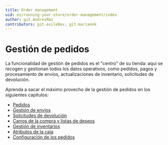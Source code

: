 ```yaml
---
title: Order management
uid: es/running-your-store/order-management/index
author: git.AndreiMaz
contributors: git.exileDev, git.mariannk
---
```


# Gestión de pedidos

La funcionalidad de gestión de pedidos es el "centro" de su tienda: aquí se recogen y gestionan todos los datos operativos, como pedidos, pagos y procesamiento de envíos, actualizaciones de inventario, solicitudes de devolución.

Aprenda a sacar el máximo provecho de la gestión de pedidos en los siguientes capítulos:

* [Pedidos](xref:es/running-your-store/order-management/orders)
* [Gestión de envíos](xref:es/running-your-store/order-management/shipping-management)
* [Solicitudes de devolución](xref:es/running-your-store/order-management/return-requests)
* [Carros de la compra y listas de deseos](xref:es/running-your-store/order-management/shopping-carts-and-wishlists)
* [Gestión de inventarios](xref:es/running-your-store/order-management/inventory-management)
* [Atributos de la caja](xref:es/running-your-store/order-management/checkout-attributes)
* [Configuración de los pedidos](xref:es/running-your-store/order-management/order-settings)
